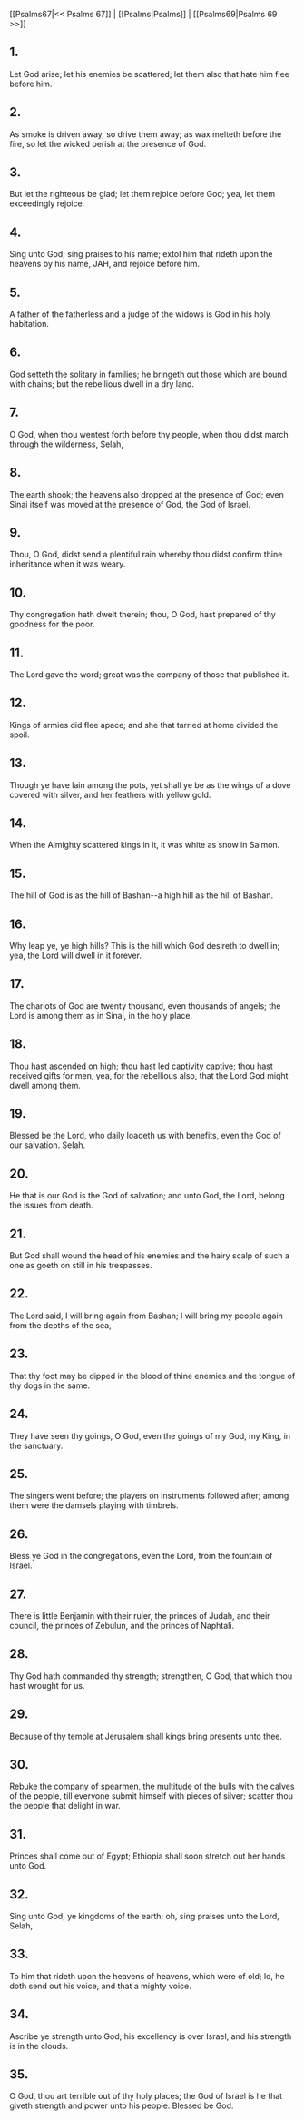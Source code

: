 [[Psalms67|<< Psalms 67]] | [[Psalms|Psalms]] | [[Psalms69|Psalms 69 >>]]
## 1.
Let God arise; let his enemies be scattered; let them also that hate him flee before him.
## 2.
As smoke is driven away, so drive them away; as wax melteth before the fire, so let the wicked perish at the presence of God.
## 3.
But let the righteous be glad; let them rejoice before God; yea, let them exceedingly rejoice.
## 4.
Sing unto God; sing praises to his name; extol him that rideth upon the heavens by his name, JAH, and rejoice before him.
## 5.
A father of the fatherless and a judge of the widows is God in his holy habitation.
## 6.
God setteth the solitary in families; he bringeth out those which are bound with chains; but the rebellious dwell in a dry land.
## 7.
O God, when thou wentest forth before thy people, when thou didst march through the wilderness, Selah,
## 8.
The earth shook; the heavens also dropped at the presence of God; even Sinai itself was moved at the presence of God, the God of Israel.
## 9.
Thou, O God, didst send a plentiful rain whereby thou didst confirm thine inheritance when it was weary.
## 10.
Thy congregation hath dwelt therein; thou, O God, hast prepared of thy goodness for the poor.
## 11.
The Lord gave the word; great was the company of those that published it.
## 12.
Kings of armies did flee apace; and she that tarried at home divided the spoil.
## 13.
Though ye have lain among the pots, yet shall ye be as the wings of a dove covered with silver, and her feathers with yellow gold.
## 14.
When the Almighty scattered kings in it, it was white as snow in Salmon.
## 15.
The hill of God is as the hill of Bashan\--a high hill as the hill of Bashan.
## 16.
Why leap ye, ye high hills? This is the hill which God desireth to dwell in; yea, the Lord will dwell in it forever.
## 17.
The chariots of God are twenty thousand, even thousands of angels; the Lord is among them as in Sinai, in the holy place.
## 18.
Thou hast ascended on high; thou hast led captivity captive; thou hast received gifts for men, yea, for the rebellious also, that the Lord God might dwell among them.
## 19.
Blessed be the Lord, who daily loadeth us with benefits, even the God of our salvation. Selah.
## 20.
He that is our God is the God of salvation; and unto God, the Lord, belong the issues from death.
## 21.
But God shall wound the head of his enemies and the hairy scalp of such a one as goeth on still in his trespasses.
## 22.
The Lord said, I will bring again from Bashan; I will bring my people again from the depths of the sea,
## 23.
That thy foot may be dipped in the blood of thine enemies and the tongue of thy dogs in the same.
## 24.
They have seen thy goings, O God, even the goings of my God, my King, in the sanctuary.
## 25.
The singers went before; the players on instruments followed after; among them were the damsels playing with timbrels.
## 26.
Bless ye God in the congregations, even the Lord, from the fountain of Israel.
## 27.
There is little Benjamin with their ruler, the princes of Judah, and their council, the princes of Zebulun, and the princes of Naphtali.
## 28.
Thy God hath commanded thy strength; strengthen, O God, that which thou hast wrought for us.
## 29.
Because of thy temple at Jerusalem shall kings bring presents unto thee.
## 30.
Rebuke the company of spearmen, the multitude of the bulls with the calves of the people, till everyone submit himself with pieces of silver; scatter thou the people that delight in war.
## 31.
Princes shall come out of Egypt; Ethiopia shall soon stretch out her hands unto God.
## 32.
Sing unto God, ye kingdoms of the earth; oh, sing praises unto the Lord, Selah,
## 33.
To him that rideth upon the heavens of heavens, which were of old; lo, he doth send out his voice, and that a mighty voice.
## 34.
Ascribe ye strength unto God; his excellency is over Israel, and his strength is in the clouds.
## 35.
O God, thou art terrible out of thy holy places; the God of Israel is he that giveth strength and power unto his people. Blessed be God.

